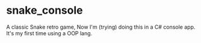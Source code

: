 # snake_console
A classic Snake retro game, Now I'm (trying) doing this in a C# console app. It's my first time using a OOP lang.
